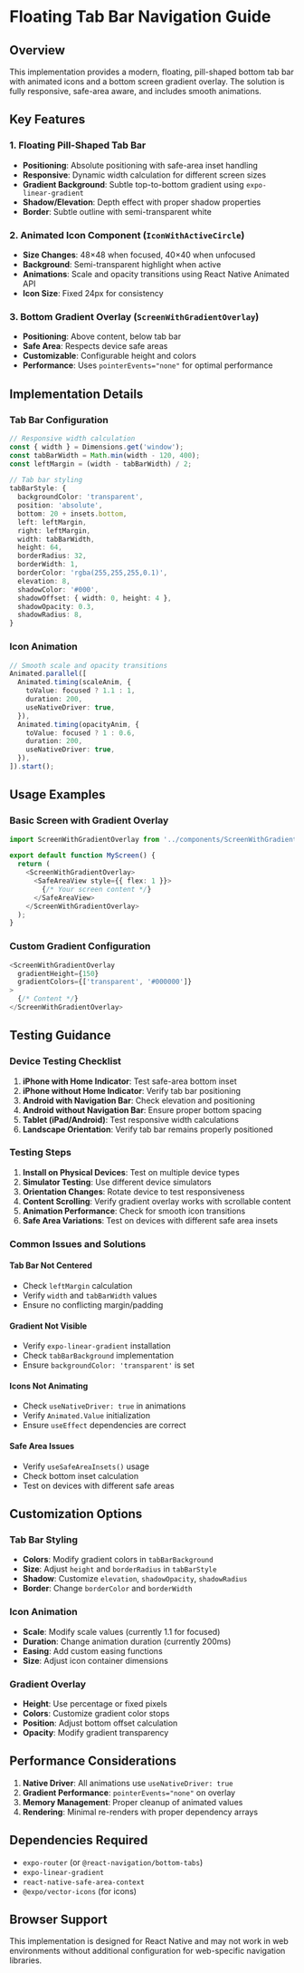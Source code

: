 # Floating Tab Bar Navigation Guide

## Overview
This implementation provides a modern, floating, pill-shaped bottom tab bar with animated icons and a bottom screen gradient overlay. The solution is fully responsive, safe-area aware, and includes smooth animations.

## Key Features

### 1. Floating Pill-Shaped Tab Bar
- **Positioning**: Absolute positioning with safe-area inset handling
- **Responsive**: Dynamic width calculation for different screen sizes
- **Gradient Background**: Subtle top-to-bottom gradient using `expo-linear-gradient`
- **Shadow/Elevation**: Depth effect with proper shadow properties
- **Border**: Subtle outline with semi-transparent white

### 2. Animated Icon Component (`IconWithActiveCircle`)
- **Size Changes**: 48×48 when focused, 40×40 when unfocused
- **Background**: Semi-transparent highlight when active
- **Animations**: Scale and opacity transitions using React Native Animated API
- **Icon Size**: Fixed 24px for consistency

### 3. Bottom Gradient Overlay (`ScreenWithGradientOverlay`)
- **Positioning**: Above content, below tab bar
- **Safe Area**: Respects device safe areas
- **Customizable**: Configurable height and colors
- **Performance**: Uses `pointerEvents="none"` for optimal performance

## Implementation Details

### Tab Bar Configuration
```typescript
// Responsive width calculation
const { width } = Dimensions.get('window');
const tabBarWidth = Math.min(width - 120, 400);
const leftMargin = (width - tabBarWidth) / 2;

// Tab bar styling
tabBarStyle: {
  backgroundColor: 'transparent',
  position: 'absolute',
  bottom: 20 + insets.bottom,
  left: leftMargin,
  right: leftMargin,
  width: tabBarWidth,
  height: 64,
  borderRadius: 32,
  borderWidth: 1,
  borderColor: 'rgba(255,255,255,0.1)',
  elevation: 8,
  shadowColor: '#000',
  shadowOffset: { width: 0, height: 4 },
  shadowOpacity: 0.3,
  shadowRadius: 8,
}
```

### Icon Animation
```typescript
// Smooth scale and opacity transitions
Animated.parallel([
  Animated.timing(scaleAnim, {
    toValue: focused ? 1.1 : 1,
    duration: 200,
    useNativeDriver: true,
  }),
  Animated.timing(opacityAnim, {
    toValue: focused ? 1 : 0.6,
    duration: 200,
    useNativeDriver: true,
  }),
]).start();
```

## Usage Examples

### Basic Screen with Gradient Overlay
```typescript
import ScreenWithGradientOverlay from '../components/ScreenWithGradientOverlay';

export default function MyScreen() {
  return (
    <ScreenWithGradientOverlay>
      <SafeAreaView style={{ flex: 1 }}>
        {/* Your screen content */}
      </SafeAreaView>
    </ScreenWithGradientOverlay>
  );
}
```

### Custom Gradient Configuration
```typescript
<ScreenWithGradientOverlay 
  gradientHeight={150}
  gradientColors={['transparent', '#000000']}
>
  {/* Content */}
</ScreenWithGradientOverlay>
```

## Testing Guidance

### Device Testing Checklist
1. **iPhone with Home Indicator**: Test safe-area bottom inset
2. **iPhone without Home Indicator**: Verify tab bar positioning
3. **Android with Navigation Bar**: Check elevation and positioning
4. **Android without Navigation Bar**: Ensure proper bottom spacing
5. **Tablet (iPad/Android)**: Test responsive width calculations
6. **Landscape Orientation**: Verify tab bar remains properly positioned

### Testing Steps
1. **Install on Physical Devices**: Test on multiple device types
2. **Simulator Testing**: Use different device simulators
3. **Orientation Changes**: Rotate device to test responsiveness
4. **Content Scrolling**: Verify gradient overlay works with scrollable content
5. **Animation Performance**: Check for smooth icon transitions
6. **Safe Area Variations**: Test on devices with different safe area insets

### Common Issues and Solutions

#### Tab Bar Not Centered
- Check `leftMargin` calculation
- Verify `width` and `tabBarWidth` values
- Ensure no conflicting margin/padding

#### Gradient Not Visible
- Verify `expo-linear-gradient` installation
- Check `tabBarBackground` implementation
- Ensure `backgroundColor: 'transparent'` is set

#### Icons Not Animating
- Check `useNativeDriver: true` in animations
- Verify `Animated.Value` initialization
- Ensure `useEffect` dependencies are correct

#### Safe Area Issues
- Verify `useSafeAreaInsets()` usage
- Check bottom inset calculation
- Test on devices with different safe areas

## Customization Options

### Tab Bar Styling
- **Colors**: Modify gradient colors in `tabBarBackground`
- **Size**: Adjust `height` and `borderRadius` in `tabBarStyle`
- **Shadow**: Customize `elevation`, `shadowOpacity`, `shadowRadius`
- **Border**: Change `borderColor` and `borderWidth`

### Icon Animation
- **Scale**: Modify scale values (currently 1.1 for focused)
- **Duration**: Change animation duration (currently 200ms)
- **Easing**: Add custom easing functions
- **Size**: Adjust icon container dimensions

### Gradient Overlay
- **Height**: Use percentage or fixed pixels
- **Colors**: Customize gradient color stops
- **Position**: Adjust bottom offset calculation
- **Opacity**: Modify gradient transparency

## Performance Considerations

1. **Native Driver**: All animations use `useNativeDriver: true`
2. **Gradient Performance**: `pointerEvents="none"` on overlay
3. **Memory Management**: Proper cleanup of animated values
4. **Rendering**: Minimal re-renders with proper dependency arrays

## Dependencies Required
- `expo-router` (or `@react-navigation/bottom-tabs`)
- `expo-linear-gradient`
- `react-native-safe-area-context`
- `@expo/vector-icons` (for icons)

## Browser Support
This implementation is designed for React Native and may not work in web environments without additional configuration for web-specific navigation libraries. 